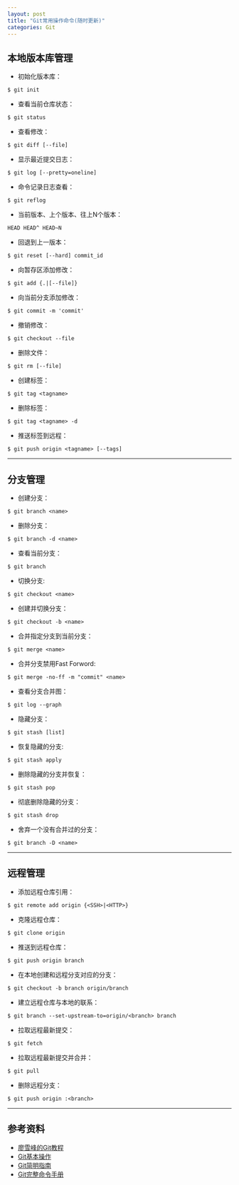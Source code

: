 ```yaml
---
layout: post
title: "Git常用操作命令(随时更新)"
categories: Git
---
```


## 本地版本库管理

* 初始化版本库： 
```
$ git init
```
* 查看当前仓库状态：
```
$ git status
```
* 查看修改：
```
$ git diff [--file]
```
* 显示最近提交日志：
```
$ git log [--pretty=oneline]
```
* 命令记录日志查看：
```
$ git reflog
```
* 当前版本、上个版本、往上N个版本：
```
HEAD HEAD^ HEAD~N
```
* 回退到上一版本：
```
$ git reset [--hard] commit_id
```
* 向暂存区添加修改：
```
$ git add {.|[--file]}
```
* 向当前分支添加修改：
```
$ git commit -m 'commit'
```
* 撤销修改：
```
$ git checkout --file
```
* 删除文件：
```
$ git rm [--file]
```
* 创建标签：
```
$ git tag <tagname>
```
* 删除标签：
```
$ git tag <tagname> -d
```
* 推送标签到远程：
```
$ git push origin <tagname> [--tags]
```

---

## 分支管理 

* 创建分支：
```
$ git branch <name>
```
* 删除分支：
```
$ git branch -d <name>
```
* 查看当前分支：
```
$ git branch
```
* 切换分支: 
```
$ git checkout <name>
```
* 创建并切换分支：
```
$ git checkout -b <name>
```
* 合并指定分支到当前分支：
```
$ git merge <name>
```
* 合并分支禁用Fast Forword: 
```
$ git merge -no-ff -m "commit" <name>
```
* 查看分支合并图：
```
$ git log --graph
```
* 隐藏分支：
```
$ git stash [list]
```
* 恢复隐藏的分支: 
```
$ git stash apply
```
* 删除隐藏的分支并恢复：
```
$ git stash pop
```
* 彻底删除隐藏的分支：
```
$ git stash drop
```
* 舍弃一个没有合并过的分支：
```
$ git branch -D <name>
```

---

## 远程管理

* 添加远程仓库引用：
```
$ git remote add origin {<SSH>|<HTTP>}
```
* 克隆远程仓库：
```
$ git clone origin
```
* 推送到远程仓库：
```
$ git push origin branch
```
* 在本地创建和远程分支对应的分支：
```
$ git checkout -b branch origin/branch
```
* 建立远程仓库与本地的联系：
```
$ git branch --set-upstream-to=origin/<branch> branch
```
* 拉取远程最新提交：
```
$ git fetch
```
* 拉取远程最新提交并合并：
```
$ git pull
```
* 删除远程分支：
```
$ git push origin :<branch>
```

---

## 参考资料

* [廖雪峰的Git教程](http://www.liaoxuefeng.com/wiki/0013739516305929606dd18361248578c67b8067c8c017b000)
* [Git基本操作](http://www.runoob.com/git/git-basic-operations.html)
* [Git简明指南](http://www.runoob.com/manual/git-guide/)
* [Git完整命令手册](http://git-scm.com/docs)




